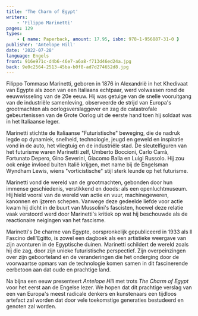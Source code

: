 ```yaml
---
title: 'The Charm of Egypt'
writers:
    - 'Filippo Marinetti'
pages: 129
types:
    - { name: Paperback, amount: 17.95, isbn: 978-1-956887-31-0 }
publisher: 'Antelope Hill'
date: '2022-07-28'
language: Engels
front: 916e971c-d4b6-46e7-a6a8-f713d46ed24a.jpg
back: 9e0c2564-2513-45ba-b0f8-ad7d274652d8.jpg
---
```


Filippo Tommaso Marinetti, geboren in 1876 in Alexandrië in het Khedivaat van Egypte als zoon van een Italiaans echtpaar, werd volwassen rond de eeuwwisseling van de 20e eeuw. Hij was getuige van de snelle vooruitgang van de industriële samenleving, observeerde de strijd van Europa's grootmachten als oorlogsverslaggever en zag de catastrofale gebeurtenissen van de Grote Oorlog uit de eerste hand toen hij soldaat was in het Italiaanse leger.
 
Marinetti stichtte de Italiaanse "Futuristische" beweging, die de nadruk legde op dynamiek, snelheid, technologie, jeugd en geweld en inspiratie vond in de auto, het vliegtuig en de industriële stad. De sleutelfiguren van het futurisme waren Marinetti zelf, Umberto Boccioni, Carlo Carrà, Fortunato Depero, Gino Severini, Giacomo Balla en Luigi Russolo. Hij zou ook enige invloed buiten Italië krijgen, met name bij de Engelsman Wyndham Lewis, wiens "vorticistische" stijl sterk leunde op het futurisme.
 
Marinetti vond de wereld van de grootmachten, gebonden door hun immense geschiedenis, verstikkend en doods: als een openluchtmuseum. Hij hield vooral van de wereld van actie en vuur, machinegeweren, kanonnen en ijzeren schepen. Vanwege deze gedeelde liefde voor actie kwam hij dicht in de buurt van Mussolini's fascisten, hoewel deze relatie vaak verstoord werd door Marinetti's kritiek op wat hij beschouwde als de reactionaire neigingen van het fascisme.

Marinetti's De charme van Egypte, oorspronkelijk gepubliceerd in 1933 als Il Fascino dell'Egitto, is zowel een dagboek als een artistieke weergave van zijn avonturen in de Egyptische duinen. Marinetti schildert de wereld zoals hij die zag, door zijn unieke futuristische perspectief. Zijn overpeinzingen over zijn geboorteland en de veranderingen die het onderging door de voorwaartse opmars van de technologie komen samen in dit fascinerende eerbetoon aan dat oude en prachtige land.
 
Na bijna een eeuw presenteert *Antelope Hill* met trots *The Charm of Egypt* voor het eerst aan de Engelse lezer. We hopen dat dit prachtige verslag van een van Europa's meest radicale denkers en kunstenaars een tijdloos artefact zal worden dat door vele toekomstige generaties bestudeerd en genoten zal worden.

